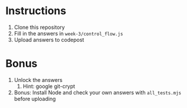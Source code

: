 # Instructions

1. Clone this repository
2. Fill in the answers in `week-3/control_flow.js`
3. Upload answers to codepost

# Bonus

1. Unlock the answers
   1. Hint: google git-crypt
2. Bonus: Install Node and check your own answers with `all_tests.mjs` before uploading
